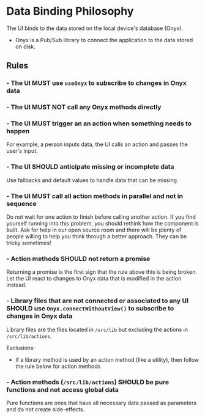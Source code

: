 # Data Binding Philosophy
The UI binds to the data stored on the local device's database (Onyx).

- Onyx is a Pub/Sub library to connect the application to the data stored on disk.

## Rules
### - The UI MUST use `useOnyx` to subscribe to changes in Onyx data
### - The UI MUST NOT call any Onyx methods directly
### - The UI MUST trigger an an action when something needs to happen
For example, a person inputs data, the UI calls an action and passes the user's input.

### - The UI SHOULD anticipate missing or incomplete data
Use fallbacks and default values to handle data that can be missing.

### - The UI MUST call all action methods in parallel and not in sequence
Do not wait for one action to finish before calling another action. If you find yourself running into this problem, you should rethink how the component is built. Ask for help in our open source room and there will be plenty of people willing to help you think through a better approach. They can be tricky sometimes!

### - Action methods SHOULD not return a promise
Returning a promise is the first sign that the rule above this is being broken. Let the UI react to changes to Onyx data that is modified in the action instead.

### - Library files that are not connected or associated to any UI SHOULD use `Onyx.connectWithoutView()` to subscribe to changes in Onyx data
Library files are the files located in `/src/lib` but excluding the actions in `/src/lib/actions`.

Exclusions:
- If a library method is used by an action method (like a utility), then follow the rule below for action methods

### - Action methods (`/src/lib/actions`) SHOULD be pure functions and not access global data
Pure functions are ones that have all necessary data passed as parameters and do not create side-effects.
